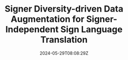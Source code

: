 ---
title: "Signer Diversity-driven Data Augmentation for Signer-Independent Sign Language Translation"
authors:
- Honghao Fu
- Liang Zhang
- Biao Fu
- Rui Zhao
- Jinsong Su
- Xiaodong Shi
- Yidong Chen
author_notes:
- 
- 
- 
- 
- 
- 
- 
date: "2024-05-29T08:08:29Z"
publishDate: "2025-05-29T08:08:29Z"
publication_types: [direction2]
publication: "**In Proc. of NAACL 2024.** (CCF-B类)"
---